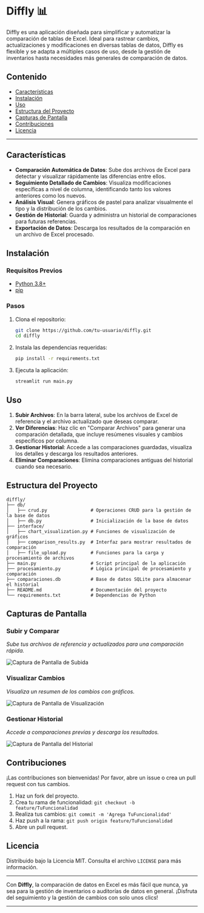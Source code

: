# Diffly 📊

Diffly es una aplicación diseñada para simplificar y automatizar la comparación de tablas de Excel. Ideal para rastrear cambios, actualizaciones y modificaciones en diversas tablas de datos, Diffly es flexible y se adapta a múltiples casos de uso, desde la gestión de inventarios hasta necesidades más generales de comparación de datos.

## Contenido

- [Características](#características)
- [Instalación](#instalación)
- [Uso](#uso)
- [Estructura del Proyecto](#estructura-del-proyecto)
- [Capturas de Pantalla](#capturas-de-pantalla)
- [Contribuciones](#contribuciones)
- [Licencia](#licencia)

---

## Características

- **Comparación Automática de Datos**: Sube dos archivos de Excel para detectar y visualizar rápidamente las diferencias entre ellos.
- **Seguimiento Detallado de Cambios**: Visualiza modificaciones específicas a nivel de columna, identificando tanto los valores anteriores como los nuevos.
- **Análisis Visual**: Genera gráficos de pastel para analizar visualmente el tipo y la distribución de los cambios.
- **Gestión de Historial**: Guarda y administra un historial de comparaciones para futuras referencias.
- **Exportación de Datos**: Descarga los resultados de la comparación en un archivo de Excel procesado.

## Instalación

### Requisitos Previos

- [Python 3.8+](https://www.python.org/downloads/)
- [pip](https://pip.pypa.io/en/stable/installation/)

### Pasos

1. Clona el repositorio:

   ```bash
   git clone https://github.com/tu-usuario/diffly.git
   cd diffly
   ```

2. Instala las dependencias requeridas:

   ```bash
   pip install -r requirements.txt
   ```

3. Ejecuta la aplicación:

   ```bash
   streamlit run main.py
   ```

## Uso

1. **Subir Archivos**: En la barra lateral, sube los archivos de Excel de referencia y el archivo actualizado que deseas comparar.
2. **Ver Diferencias**: Haz clic en "Comparar Archivos" para generar una comparación detallada, que incluye resúmenes visuales y cambios específicos por columna.
3. **Gestionar Historial**: Accede a las comparaciones guardadas, visualiza los detalles y descarga los resultados anteriores.
4. **Eliminar Comparaciones**: Elimina comparaciones antiguas del historial cuando sea necesario.

## Estructura del Proyecto

```
diffly/
├── db/
│   ├── crud.py                # Operaciones CRUD para la gestión de la base de datos
│   ├── db.py                  # Inicialización de la base de datos
├── interface/
│   ├── chart_visualization.py # Funciones de visualización de gráficos
│   ├── comparison_results.py  # Interfaz para mostrar resultados de comparación
│   ├── file_upload.py         # Funciones para la carga y procesamiento de archivos
├── main.py                    # Script principal de la aplicación
├── procesamiento.py           # Lógica principal de procesamiento y comparación
├── comparaciones.db           # Base de datos SQLite para almacenar el historial
├── README.md                  # Documentación del proyecto
└── requirements.txt           # Dependencias de Python
```

## Capturas de Pantalla

### Subir y Comparar

*Sube tus archivos de referencia y actualizados para una comparación rápida.*

![Captura de Pantalla de Subida](https://i.imgur.com/M2SWpTY.png)

### Visualizar Cambios

*Visualiza un resumen de los cambios con gráficos.*

![Captura de Pantalla de Visualización](https://i.imgur.com/3duJgcr.png)

### Gestionar Historial

*Accede a comparaciones previas y descarga los resultados.*

![Captura de Pantalla del Historial](https://i.imgur.com/oUiwzeq.png)

## Contribuciones

¡Las contribuciones son bienvenidas! Por favor, abre un issue o crea un pull request con tus cambios.

1. Haz un fork del proyecto.
2. Crea tu rama de funcionalidad: `git checkout -b feature/TuFuncionalidad`
3. Realiza tus cambios: `git commit -m 'Agrega TuFuncionalidad'`
4. Haz push a la rama: `git push origin feature/TuFuncionalidad`
5. Abre un pull request.

## Licencia

Distribuido bajo la Licencia MIT. Consulta el archivo `LICENSE` para más información.

---

Con **Diffly**, la comparación de datos en Excel es más fácil que nunca, ya sea para la gestión de inventarios o auditorías de datos en general. ¡Disfruta del seguimiento y la gestión de cambios con solo unos clics!

---
